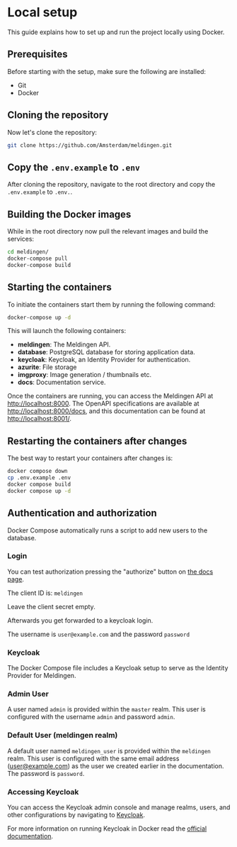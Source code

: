 # Local setup
This guide explains how to set up and run the project locally using Docker.

## Prerequisites
Before starting with the setup, make sure the following are installed:

- Git
- Docker

## Cloning the repository
Now let's clone the repository:

```bash
git clone https://github.com/Amsterdam/meldingen.git
```

## Copy the `.env.example` to `.env`
After cloning the repository, navigate to the root directory and copy the 
`.env.example` to `.env.`.

## Building the Docker images
While in the root directory now pull the relevant images and build the services:

```bash
cd meldingen/
docker-compose pull
docker-compose build
```

## Starting the containers
To initiate the containers start them by running the following command:

```bash
docker-compose up -d
```

This will launch the following containers:

- **meldingen**: The Meldingen API.
- **database**: PostgreSQL database for storing application data.
- **keycloak**: Keycloak, an Identity Provider for authentication.
- **azurite**: File storage
- **imgproxy**: Image generation / thumbnails etc.
- **docs**: Documentation service.

Once the containers are running, you can access the Meldingen API at 
[http://localhost:8000](http://localhost:8000/docs). The OpenAPI specifications 
are available at [http://localhost:8000/docs](http://localhost:8000/docs), 
and this documentation can be found at [http://localhost:8001/](http://localhost:8001/).

## Restarting the containers after changes
The best way to restart your containers after changes is:

```bash
docker compose down
cp .env.example .env
docker compose build
docker compose up -d
```

## Authentication and authorization

Docker Compose automatically runs a script to add new users to the database.

### Login
You can test authorization pressing the "authorize" button on [the docs page](http://localhost:8000/docs).

The client ID is: ```meldingen```

Leave the client secret empty.

Afterwards you get forwarded to a keycloak login.

The username is ```user@example.com``` and the password ```password```

### Keycloak

The Docker Compose file includes a Keycloak setup to serve as the Identity 
Provider for Meldingen.

### Admin User

A user named `admin` is provided within the `master` realm. This user is 
configured with the username `admin` and password `admin`.

### Default User (meldingen realm)

A default user named `meldingen_user` is provided within the `meldingen` realm. 
This user is configured with the same email address (user@example.com) as the 
user we created earlier in the documentation. The password is `password`.

### Accessing Keycloak

You can access the Keycloak admin console and manage realms, users, and other 
configurations by navigating to [Keycloak](http://localhost:8002/).

For more information on running Keycloak in Docker read the [official documentation](https://www.keycloak.org/getting-started/getting-started-docker).
